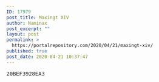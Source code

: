 ```yaml
---
ID: 17979
post_title: Maxingt XIV
author: Naminax
post_excerpt: ""
layout: post
permalink: >
  https://portalrepository.com/2020/04/21/maxingt-xiv/
published: true
post_date: 2020-04-21 10:37:47
---
```

<pre>20BEF3928EA3</pre>